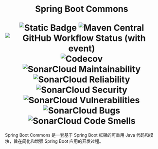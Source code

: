 <h1 align="center">
    <p>Spring Boot Commons</p>
    <img alt="Static Badge" src="https://img.shields.io/badge/Tested on OpenJDK-8/11/17-blue">
    <img alt="Maven Central" src="https://img.shields.io/maven-central/v/io.github.awesome-java-web/spring-boot-commons?color=blue">
    <img alt="GitHub Workflow Status (with event)" src="https://img.shields.io/github/actions/workflow/status/awesome-java-web/spring-boot-commons/maven.yml">
    <img alt="Codecov" src="https://img.shields.io/codecov/c/github/awesome-java-web/spring-boot-commons?color=brightgreen">
    <img alt="SonarCloud Maintainability" src="https://sonarcloud.io/api/project_badges/measure?project=awesome-java-web_spring-boot-commons&metric=sqale_rating">
    <img alt="SonarCloud Reliability" src="https://sonarcloud.io/api/project_badges/measure?project=awesome-java-web_spring-boot-commons&metric=reliability_rating">
    <img alt="SonarCloud Security" src="https://sonarcloud.io/api/project_badges/measure?project=awesome-java-web_spring-boot-commons&metric=security_rating">
    <img alt="SonarCloud Vulnerabilities" src="https://sonarcloud.io/api/project_badges/measure?project=awesome-java-web_spring-boot-commons&metric=vulnerabilities">
    <img alt="SonarCloud Bugs" src="https://sonarcloud.io/api/project_badges/measure?project=awesome-java-web_spring-boot-commons&metric=bugs">
    <img alt="SonarCloud Code Smells" src="https://sonarcloud.io/api/project_badges/measure?project=awesome-java-web_spring-boot-commons&metric=code_smells">
</h1>

Spring Boot Commons 是一套基于 Spring Boot 框架的可重用 Java 代码和模块，旨在简化和增强 Spring Boot 应用的开发过程。

